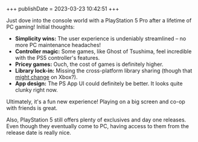 +++
publishDate = 2023-03-23 10:42:51
+++

Just dove into the console world with a PlayStation 5 Pro after a lifetime of PC
gaming! Initial thoughts:

* **Simplicity wins:** The user experience is undeniably streamlined – no
  more PC maintenance headaches!
* **Controller magic:** Some games, like Ghost of Tsushima, feel incredible
  with the PS5 controller's features.
* **Pricey games:** Ouch, the cost of games is definitely higher.
* **Library lock-in:** Missing the cross-platform library sharing (though
  that [might
  change](https://www.theverge.com/news/633478/microsoft-xbox-steam-games-support-ui)
  on Xbox?).
* **App design:** The PS App UI could definitely be better. It looks quite
  clunky right now.

Ultimately, it's a fun new experience! Playing on a big screen and co-op with
friends is great.

Also, PlayStation 5 still offers plenty of exclusives and day one releases. Even
though they eventually come to PC, having access to them from the release date
is really nice.
